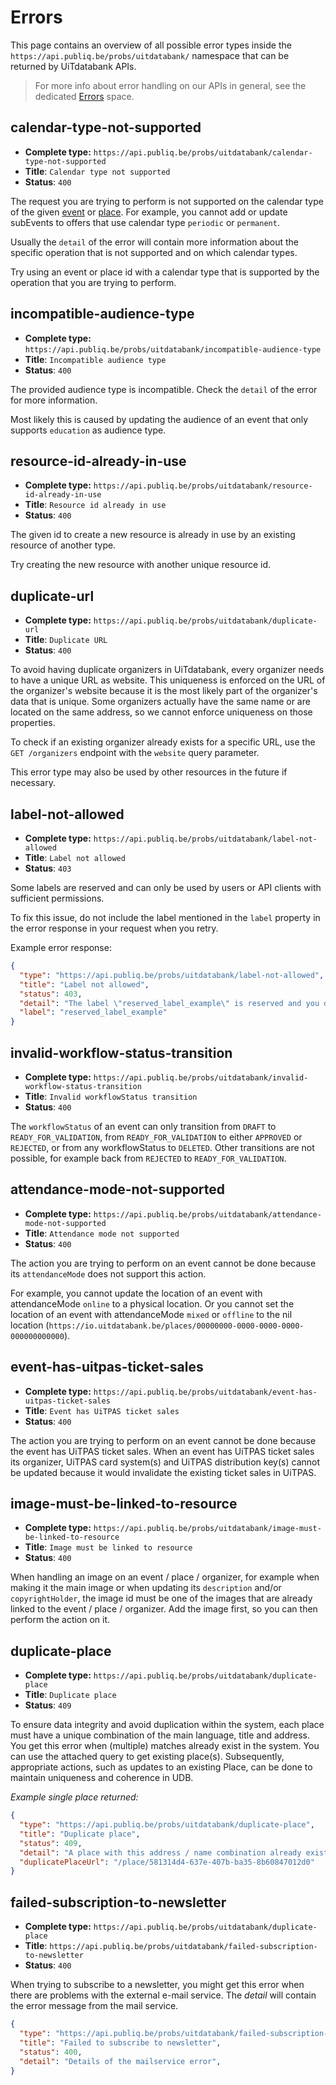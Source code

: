 # Errors

This page contains an overview of all possible error types inside the `https://api.publiq.be/probs/uitdatabank/` namespace that can be returned by UiTdatabank APIs.

> For more info about error handling on our APIs in general, see the dedicated [Errors](https://publiq.stoplight.io/docs/errors/d6a8ba3f3c186-introduction) space.

## calendar-type-not-supported

* **Complete type:** `https://api.publiq.be/probs/uitdatabank/calendar-type-not-supported`
* **Title**: `Calendar type not supported`
* **Status**: `400`

The request you are trying to perform is not supported on the calendar type of the given [event](/models/event-calendarType.json) or [place](/models/place-calendarType.json). For example, you cannot add or update subEvents to offers that use calendar type `periodic` or `permanent`.

Usually the `detail` of the error will contain more information about the specific operation that is not supported and on which calendar types.

Try using an event or place id with a calendar type that is supported by the operation that you are trying to perform.

## incompatible-audience-type

* **Complete type:** `https://api.publiq.be/probs/uitdatabank/incompatible-audience-type`
* **Title**: `Incompatible audience type`
* **Status**: `400`

The provided audience type is incompatible. Check the `detail` of the error for more information.

Most likely this is caused by updating the audience of an event that only supports `education` as audience type.

## resource-id-already-in-use

* **Complete type:** `https://api.publiq.be/probs/uitdatabank/resource-id-already-in-use`
* **Title**: `Resource id already in use`
* **Status**: `400`

The given id to create a new resource is already in use by an existing resource of another type.

Try creating the new resource with another unique resource id.

## duplicate-url

* **Complete type:** `https://api.publiq.be/probs/uitdatabank/duplicate-url`
* **Title**: `Duplicate URL`
* **Status**: `400`

To avoid having duplicate organizers in UiTdatabank, every organizer needs to have a unique URL as website. This uniqueness is enforced on the URL of the organizer's website because it is the most likely part of the organizer's data that is unique. Some organizers actually have the same name or are located on the same address, so we cannot enforce uniqueness on those properties.

To check if an existing organizer already exists for a specific URL, use the `GET /organizers` endpoint with the `website` query parameter.

This error type may also be used by other resources in the future if necessary.

## label-not-allowed

* **Complete type:** `https://api.publiq.be/probs/uitdatabank/label-not-allowed`
* **Title**: `Label not allowed`
* **Status**: `403`

Some labels are reserved and can only be used by users or API clients with sufficient permissions.

To fix this issue, do not include the label mentioned in the `label` property in the error response in your request when you retry.

Example error response:

```json
{
  "type": "https://api.publiq.be/probs/uitdatabank/label-not-allowed",
  "title": "Label not allowed",
  "status": 403,
  "detail": "The label \"reserved_label_example\" is reserved and you do not have sufficient permissions to use it.",
  "label": "reserved_label_example"
}
```

## invalid-workflow-status-transition

* **Complete type:** `https://api.publiq.be/probs/uitdatabank/invalid-workflow-status-transition`
* **Title**: `Invalid workflowStatus transition`
* **Status**: `400`

The `workflowStatus` of an event can only transition from `DRAFT` to `READY_FOR_VALIDATION`, from `READY_FOR_VALIDATION` to either `APPROVED` or `REJECTED`, or from any workflowStatus to `DELETED`. Other transitions are not possible, for example back from `REJECTED` to `READY_FOR_VALIDATION`.

## attendance-mode-not-supported

* **Complete type:** `https://api.publiq.be/probs/uitdatabank/attendance-mode-not-supported`
* **Title**: `Attendance mode not supported`
* **Status**: `400`

The action you are trying to perform on an event cannot be done because its `attendanceMode` does not support this action.

For example, you cannot update the location of an event with attendanceMode `online` to a physical location. Or you cannot set the location of an event with attendanceMode `mixed` or `offline` to the nil location (`https://io.uitdatabank.be/places/00000000-0000-0000-0000-000000000000`).

## event-has-uitpas-ticket-sales

* **Complete type:** `https://api.publiq.be/probs/uitdatabank/event-has-uitpas-ticket-sales`
* **Title**: `Event has UiTPAS ticket sales`
* **Status**: `400`

The action you are trying to perform on an event cannot be done because the event has UiTPAS ticket sales. When an event has UiTPAS ticket sales its organizer, UiTPAS card system(s) and UiTPAS distribution key(s) cannot be updated because it would invalidate the existing ticket sales in UiTPAS.

## image-must-be-linked-to-resource

* **Complete type:** `https://api.publiq.be/probs/uitdatabank/image-must-be-linked-to-resource`
* **Title**: `Image must be linked to resource`
* **Status**: `400`

When handling an image on an event / place / organizer, for example when making it the main image or when updating its `description` and/or `copyrightHolder`, the image id must be one of the images that are already linked to the event / place / organizer. Add the image first, so you can then perform the action on it.

## duplicate-place

* **Complete type:** `https://api.publiq.be/probs/uitdatabank/duplicate-place`
* **Title**: `Duplicate place`
* **Status**: `409`

To ensure data integrity and avoid duplication within the system, each place must have a unique combination of the main language, title and address. You get this error when (multiple) matches already exist in the system.
You can use the attached query to get existing place(s).
Subsequently, appropriate actions, such as updates to an existing Place, can be done to maintain uniqueness and coherence in UDB.

*Example single place returned:*

```json
{
  "type": "https://api.publiq.be/probs/uitdatabank/duplicate-place",
  "title": "Duplicate place",
  "status": 409,
  "detail": "A place with this address / name combination already exists. Please use the existing place for your purposes.",
  "duplicatePlaceUrl": "/place/581314d4-637e-407b-ba35-8b60847012d0"
}
```

## failed-subscription-to-newsletter

* **Complete type:** `https://api.publiq.be/probs/uitdatabank/duplicate-place`
* **Title**: `https://api.publiq.be/probs/uitdatabank/failed-subscription-to-newsletter`
* **Status**: `400`

When trying to subscribe to a newsletter, you might get this error when there are problems with the external e-mail service.
The *detail* will contain the error message from the mail service.

```json
{
  "type": "https://api.publiq.be/probs/uitdatabank/failed-subscription-to-newsletter",
  "title": "Failed to subscribe to newsletter",
  "status": 400,
  "detail": "Details of the mailservice error",
}
```
